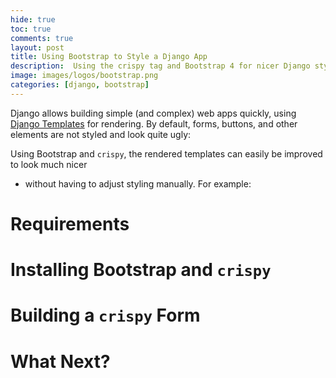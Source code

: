```yaml
---
hide: true
toc: true
comments: true
layout: post
title: Using Bootstrap to Style a Django App
description:  Using the crispy tag and Bootstrap 4 for nicer Django styling.
image: images/logos/bootstrap.png
categories: [django, bootstrap]
---
```


Django allows building simple (and complex) web apps quickly, using [Django Templates](https://docs.djangoproject.com/en/3.1/ref/templates/) for rendering.
By default, forms, buttons, and other elements are not styled and look quite ugly:

Using Bootstrap and `crispy`, the rendered templates can easily be improved to look much nicer 
- without having to adjust styling manually. For example:


# Requirements

# Installing Bootstrap and `crispy`

# Building a `crispy` Form

# What Next?

